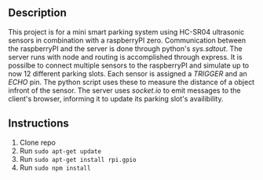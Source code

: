 ## Description
This project is for a mini smart parking system using HC-SR04 ultrasonic sensors in combination with a raspberryPI zero. Communication between the raspberryPI and the server is done through python's *sys.sdtout*. The server runs with node and routing is accomplished through express. It is possilbe to connect multiple sensors to the raspberryPI and simulate up to now 12 different parking slots. Each sensor is assigned a *TRIGGER* and an *ECHO* pin. The python script uses these to measure the distance of a object infront of the sensor. 
The server uses *socket.io* to emit messages to the client's browser, informing it to update its parking slot's availibility.

## Instructions
1. Clone repo
2. Run `sudo apt-get update`
3. Run `sudo apt-get install rpi.gpio`
3. Run `sudo npm install`




